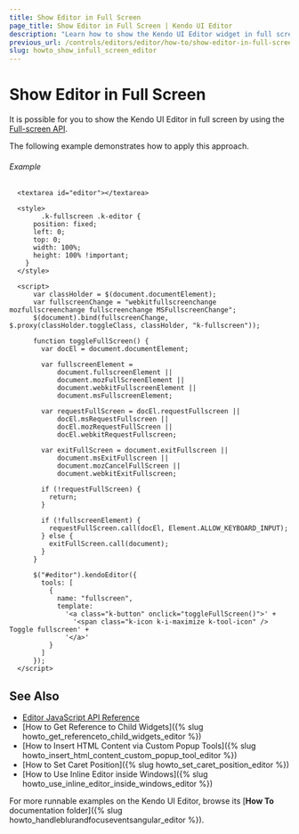 ```yaml
---
title: Show Editor in Full Screen
page_title: Show Editor in Full Screen | Kendo UI Editor
description: "Learn how to show the Kendo UI Editor widget in full screen."
previous_url: /controls/editors/editor/how-to/show-editor-in-full-screen
slug: howto_show_infull_screen_editor
---
```


# Show Editor in Full Screen

It is possible for you to show the Kendo UI Editor in full screen by using the [Full-screen API](https://fullscreen.spec.whatwg.org/).

The following example demonstrates how to apply this approach.

###### Example

```dojo
  <textarea id="editor"></textarea>

  <style>
        .k-fullscreen .k-editor {
      position: fixed;
      left: 0;
      top: 0;
      width: 100%;
      height: 100% !important;
    }
  </style>

  <script>
      var classHolder = $(document.documentElement);
      var fullscreenChange = "webkitfullscreenchange mozfullscreenchange fullscreenchange MSFullscreenChange";
      $(document).bind(fullscreenChange, $.proxy(classHolder.toggleClass, classHolder, "k-fullscreen"));

      function toggleFullScreen() {
        var docEl = document.documentElement;

        var fullscreenElement =
            document.fullscreenElement ||
            document.mozFullScreenElement ||
            document.webkitFullscreenElement ||
            document.msFullscreenElement;

        var requestFullScreen = docEl.requestFullscreen ||
            docEl.msRequestFullscreen ||
            docEl.mozRequestFullScreen ||
            docEl.webkitRequestFullscreen;

        var exitFullScreen = document.exitFullscreen ||
            document.msExitFullscreen ||
            document.mozCancelFullScreen ||
            document.webkitExitFullscreen;

        if (!requestFullScreen) {
          return;
        }

        if (!fullscreenElement) {
          requestFullScreen.call(docEl, Element.ALLOW_KEYBOARD_INPUT);
        } else {
          exitFullScreen.call(document);
        }
      }

      $("#editor").kendoEditor({
        tools: [
          {
            name: "fullscreen",
            template:
              '<a class="k-button" onclick="toggleFullScreen()">' +
                '<span class="k-icon k-i-maximize k-tool-icon" /> Toggle fullscreen' +
              '</a>'
          }
        ]
      });
  </script>
```

## See Also

* [Editor JavaScript API Reference](/api/javascript/ui/editor)
* [How to Get Reference to Child Widgets]({% slug howto_get_referenceto_child_widgets_editor %})
* [How to Insert HTML Content via Custom Popup Tools]({% slug howto_insert_html_content_custom_popup_tool_editor %})
* [How to Set Caret Position]({% slug howto_set_caret_position_editor %})
* [How to Use Inline Editor inside Windows]({% slug howto_use_inline_editor_inside_windows_editor %})

For more runnable examples on the Kendo UI Editor, browse its [**How To** documentation folder]({% slug howto_handleblurandfocuseventsangular_editor %}).
